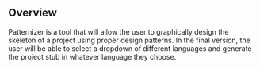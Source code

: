 Overview
--------

Patternizer is a tool that will allow the user to graphically design the skeleton of a project using proper design patterns. In the final version, the user will be able to select a dropdown of different languages and generate the project stub in whatever language they choose.